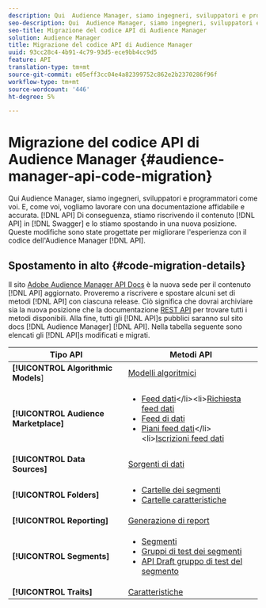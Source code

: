 ```yaml
---
description: Qui  Audience Manager, siamo ingegneri, sviluppatori e programmatori come voi. E, come voi, vogliamo lavorare con una documentazione API affidabile e accurata. Di conseguenza, stiamo riscrivendo il contenuto API in Swagger e lo stiamo spostando in una nuova posizione. Queste modifiche sono state progettate per migliorare la vostra esperienza con il codice API  Audience Manager.
seo-description: Qui  Audience Manager, siamo ingegneri, sviluppatori e programmatori come voi. E, come voi, vogliamo lavorare con una documentazione API affidabile e accurata. Di conseguenza, stiamo riscrivendo il contenuto API in Swagger e lo stiamo spostando in una nuova posizione. Queste modifiche sono state progettate per migliorare la vostra esperienza con il codice API  Audience Manager.
seo-title: Migrazione del codice API di Audience Manager
solution: Audience Manager
title: Migrazione del codice API di Audience Manager
uuid: 93cc28c4-4b91-4c79-93d5-ece9bb4cc9d5
feature: API
translation-type: tm+mt
source-git-commit: e05eff3cc04e4a82399752c862e2b2370286f96f
workflow-type: tm+mt
source-wordcount: '446'
ht-degree: 5%

---
```



# Migrazione del codice API di Audience Manager {#audience-manager-api-code-migration}

Qui  Audience Manager, siamo ingegneri, sviluppatori e programmatori come voi. E, come voi, vogliamo lavorare con una documentazione affidabile e accurata. [!DNL API] Di conseguenza, stiamo riscrivendo il contenuto [!DNL API] in [!DNL Swagger] e lo stiamo spostando in una nuova posizione. Queste modifiche sono state progettate per migliorare l&#39;esperienza con il codice dell&#39;Audience Manager  [!DNL API].

## Spostamento in alto {#code-migration-details}

<!-- api-swagger-migration.xml -->

Il sito [Adobe Audience Manager API Docs](https://bank.demdex.com/portal/swagger/index.html) è la nuova sede per il contenuto [!DNL API] aggiornato. Proveremo a riscrivere e spostare alcuni set di metodi [!DNL API] con ciascuna release. Ciò significa che dovrai archiviare sia la nuova posizione che la documentazione [REST API](../api/rest-api-main/rest-api-main.md) per trovare tutti i metodi disponibili. Alla fine, tutti gli [!DNL API]s pubblici saranno sul sito docs [!DNL Audience Manager] [!DNL API]. Nella tabella seguente sono elencati gli [!DNL API]s modificati e migrati.

<!--

<table id="table_CD3C244CB02C48C898745FB982EC828C"> 
 <thead> 
  <tr> 
   <th colname="col1" class="entry"> API Type </th> 
   <th colname="col2" class="entry"> API Methods </th> 
  </tr> 
 </thead>
 <tbody>
 <tr> 
   <td colname="col1"> <p> <b>Algorithmic Models</b> </p> </td> 
   <td colname="col2"> <p> <a href="https://bank.demdex.com/portal/swagger/index.html#/Algorithmic_Models_API" format="https" scope="external"> Algorithmic Models</a> </p> </td> 
  </tr> 
  <tr> 
   <td colname="col1"> <p> <b>Audience Marketplace</b> </p> </td> 
   <td colname="col2"> <p> 
     <ul id="ul_4CFB3FAAC0B04E5AADD80E7D7FAF2722"> 
      <li id="li_50EE5F6B2278480E9FEA04AD51664F9D"> <a href="https://bank.demdex.com/portal/swagger/index.html#!/?f=Data_Feed_API" format="https" scope="external"> Data Feeds</a> </li> 
      <li id="li_5D372E3819014AB78C12048A9A2DC89F"> <a href="https://bank.demdex.com/portal/swagger/index.html#!/Data_Feed_Request_API/" format="https" scope="external"> Data Feed Request</a> </li> 
      <li id="li_0582688D08C346C68B81D86A5C46E053"> <a href="https://bank.demdex.com/portal/swagger/index.html#!/?f=Data_Feed_Finance_API" format="https" scope="external"> Data Feed Finance</a> </li> 
      <li id="li_C1C1CB42D6A74803B4672F6EE2D2D08C"> <a href="https://bank.demdex.com/portal/swagger/index.html#!/?f=Data_Feed_Plans_API" format="https" scope="external"> Data Feed Plans</a> </li> 
      <li id="li_D8F9D791D0824287B9D0B0585E3106AB"> <a href="https://bank.demdex.com/portal/swagger/index.html#!/Data_Feed_Subscription_API" format="https" scope="external"> Data Feed Subscriptions</a> </li> 
     </ul> </p> </td> 
  </tr> 
  <tr> 
   <td colname="col1"> <p> <b>Data Source</b> </p> </td> 
   <td colname="col2"> <p> <a href="https://bank.demdex.com/portal/swagger/index.html#!/Data_Source_API" format="https" scope="external"> Data Sources</a> </p> </td> 
  </tr> 
   <td colname="col1"> <p> <b>Derived Signals</b> </p> </td> 
   <td colname="col2"> <p> <a href="https://bank.demdex.com/portal/swagger/index.html#/Derived_Signals_API" format="https" scope="external"> Derived Signals</a> </p> </td> 
  </tr>   
  <tr> 
   <td colname="col1"> <p> <b>Folders</b> </p> </td> 
   <td colname="col2"> <p> 
     <ul id="ul_FD05673B372141F3B0EF2C79A338F744"> 
      <li id="li_5D16FCAF6F0E411694A1CFBE9571BDAC"> <a href="https://bank.demdex.com/portal/swagger/index.html#!/Segment_Folder_API" format="https" scope="external"> Segment Folders</a> </li> 
      <li id="li_5DC088C0F8CA4FC193248366C8400030"> <a href="https://bank.demdex.com/portal/swagger/index.html#!/Trait_Folder_API" scope="external" format="https"> Trait Folders</a> </li> 
     </ul> </p> </td> 
  </tr> 
  <tr> 
   <td colname="col1"> <p> <b>Reporting</b> </p> </td> 
   <td colname="col2"> <p> <a href="https://bank.demdex.com/portal/swagger/index.html#!/Reporting_API" format="https" scope="external"> Reporting</a> </p> </td> 
  </tr> 
  <tr> 
   <td colname="col1"> <p> <b>Segments</b> </p> </td> 
   <td colname="col2"> <p> 
     <ul id="ul_098B0655653D4846B70349A35A055C19"> 
      <li id="li_41A3003BF41147969BC88D4F12A5C1BB"> <a href="https://bank.demdex.com/portal/swagger/index.html#!/Segments_API" format="https" scope="external"> Segments</a> </li> 
      <li id="li_22A858D377634D88AE58BE2CE924169C"> <a href="https://bank.demdex.com/portal/swagger/index.html#!/Segment_Test_Group_API/" format="https" scope="external"> Segment Test Groups</a> </li> 
      <li id="li_2B505A1B43CF4B29A0336106C321E7FD"> <a href="https://bank.demdex.com/portal/swagger/index.html#!/Segment_Test_Group_Draft_API/" format="https" scope="external"> Segment Test Group Draft API</a> </li> 
     </ul> </p> </td> 
  </tr> 
  <tr> 
   <td colname="col1"> <p> <b>Traits</b> </p> </td> 
   <td colname="col2"> <p> <a href="https://bank.demdex.com/portal/swagger/index.html#!/Traits_API" format="https" scope="external"> Traits</a> </p> </td> 
  </tr>
 </tbody>
</table>

-->


| Tipo API | Metodi API |
---------|----------
| **[!UICONTROL Algorithmic Models**] | [Modelli algoritmici](https://bank.demdex.com/portal/swagger/index.html#/Algorithmic_Models_API) |
| **[!UICONTROL Audience Marketplace]** | <ul><li>[Feed dati](https://bank.demdex.com/portal/swagger/index.html#/Audience%20Marketplace%20Buyer%20API/get_available_data_feeds_)</li><li>[Richiesta feed dati](https://bank.demdex.com/portal/swagger/index.html#/Audience%20Marketplace%20Buyer%20API/post_available_data_feeds__dataSourceId__requests)</li><li>[Feed di dati](https://bank.demdex.com/portal/swagger/index.html#/Audience%20Marketplace%20Finance%20API/get_data_feeds_billing_report)</li><li>[Piani feed dati](https://bank.demdex.com/portal/swagger/index.html#/Audience%20Marketplace%20Seller%20API/get_data_feeds__dataSourceId__plans_)</li><li>[Iscrizioni feed dati](https://bank.demdex.com/portal/swagger/index.html#/Audience%20Marketplace%20Seller%20API/get_data_feeds__dataSourceId__subscriptions)</li></ul> |
| **[!UICONTROL Data Sources]** | [Sorgenti di dati ](https://bank.demdex.com/portal/swagger/index.html#/Data_Source_API) |
| **[!UICONTROL Folders]** | <ul><li>[Cartelle dei segmenti](https://bank.demdex.com/portal/swagger/index.html#/Segment_Folder_API)</li><li>[Cartelle caratteristiche](https://bank.demdex.com/portal/swagger/index.html#/Trait%20Folder%20API)</li></ul> |
| **[!UICONTROL Reporting]** | [Generazione di report](https://bank.demdex.com/portal/swagger/index.html#/Reporting%20API) |
| **[!UICONTROL Segments]** | <ul><li>[Segmenti ](https://bank.demdex.com/portal/swagger/index.html#/Segments%20API)</li><li>[Gruppi di test dei segmenti](https://bank.demdex.com/portal/swagger/index.html#/Segment%20Test%20Group%20API)</li><li>[API Draft gruppo di test del segmento](https://bank.demdex.com/portal/swagger/index.html#/Segment%20Test%20Group%20API/post_segment_test_groups_drafts)</li></ul> |
| **[!UICONTROL Traits]** | [Caratteristiche ](https://bank.demdex.com/portal/swagger/index.html#/Traits%20API) |